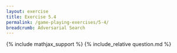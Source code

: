 ```yaml
---
layout: exercise
title: Exercise 5.4
permalink: /game-playing-exercises/5-4/
breadcrumb: Adversarial Search
---
```


{% include mathjax_support %}
{% include_relative question.md %}

